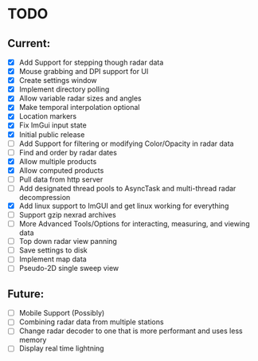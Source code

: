 # TODO

## Current:
- [X] Add Support for stepping though radar data
- [X] Mouse grabbing and DPI support for UI
- [X] Create settings window
- [X] Implement directory polling
- [X] Allow variable radar sizes and angles
- [X] Make temporal interpolation optional
- [X] Location markers
- [X] Fix ImGui input state
- [X] Initial public release
- [ ] Add Support for filtering or modifying Color/Opacity in radar data 
- [ ] Find and order by radar dates
- [X] Allow multiple products
- [X] Allow computed products
- [ ] Pull data from http server
- [ ] Add designated thread pools to AsyncTask and multi-thread radar decompression
- [X] Add linux support to ImGUI and get linux working for everything
- [ ] Support gzip nexrad archives
- [ ] More Advanced Tools/Options for interacting, measuring, and viewing data
- [ ] Top down radar view panning
- [ ] Save settings to disk
- [ ] Implement map data
- [ ] Pseudo-2D single sweep view

## Future:
- [ ] Mobile Support (Possibly)
- [ ] Combining radar data from multiple stations
- [ ] Change radar decoder to one that is more performant and uses less memory
- [ ] Display real time lightning

